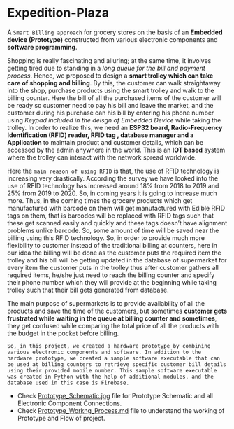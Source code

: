 # Expedition-Plaza
A `Smart Billing approach` for grocery stores on the basis of an **Embedded device (Prototype)** constructed from various electronic components and **software programming**.

Shopping is really fascinating and alluring; at the same time, it involves getting tired due to standing in a _long queue for the bill and payment process_. Hence, we proposed to design a **smart trolley which can take care of shopping and billing**. By this, the customer can walk straightaway into the shop, purchase products using the smart trolley and walk to the billing counter. Here the bill of all the purchased items of the customer will be ready so customer need to pay his bill and leave the market, and the customer during his purchase can his bill by entering his phone number using _Keypad included in the deisgn of Embedded Device_ while taking the trolley. In order to realize this, we need an **ESP32 board, Radio-Frequency Identification (RFID) reader, RFID tag , database manager and a Application** to maintain product and customer details, which can be accessed by the admin anywhere in the world. This is an **IOT based** system where the trolley can interact with the network spread worldwide.

Here the `main reason of using RFID` is that, the use of RFID technology is increasing very drastically. According the survey we have looked into the use of RFID technology has increased around 18% from 2018 to 2019 and 25% from 2019 to 2020. So, in coming years it is going to increase much more. Thus, in the coming times the grocery products which get manufactured with barcode on them will get manufactured with Edible RFID tags on them, that is barcodes will be replaced with RFID tags such that these get scanned easily and quickly and these tags doesn’t have alignment problems unlike barcode. So, some amount of time will be saved near the billing using this RFID technology. So, in order to provide much more flexibility to customer instead of the traditional billing at counters, here in our idea the billing will be done as the customer puts the required item the trolley and his bill will be getting updated in the database of supermarket for every item the customer puts in the trolley thus after customer gathers all required items, he/she just need to reach the billing counter and specify their phone number which they will provide at the beginning while taking trolley such that their bill gets generated from database.

The main purpose of supermarkets is to provide availability of all the products and save the time of the customers, but sometimes **customer gets frustrated while waiting in the queue at billing counter and sometimes**, they get confused while comparing the total price of all the products with the budget in the pocket before billing.

`So, in this project, we created a hardware prototype by combining various electronic components and software. In addition to the hardware prototype, we created a sample software executable that can be used at billing counters to retrieve specific customer bill details using their provided mobile number. This sample software executable was created in Python with the help of additional modules, and the database used in this case is Firebase.`

- Check [Prototype_Schematic.jpg](https://github.com/pawar-ashwin/Expedition-Plaza/blob/c8225321261d09635e04718d0657510bfde0f107/Prototype_Schematic.jpg) file for Prototype Schematic and all Electronic Component Connections.
- Check [Prototype_Workng_Process.md](https://github.com/pawar-ashwin/Expedition-Plaza/blob/1fb61992ff03f376b84d65d03050d378d0701482/Prototype_Working_Process.md) file to understand the working of Prototype and Flow of project.

